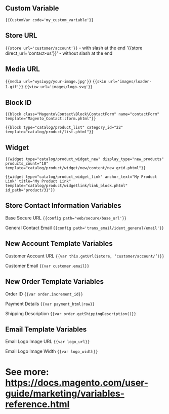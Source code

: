 ## Custom Variable
`{{CustomVar code='my_custom_variable'}}`

## Store URL
`{{store url='customer/account'}}` - with slash at the end
'{{store direct_url='contact-us'}}' - without slash at the end

## Media URL
`{{media url='wysiwyg/your-image.jpg'}}`
`{{skin url='images/loader-1.gif'}}`
`{{view url='images/logo.svg'}}`

## Block ID
`{{block class="Magento\Contact\Block\ContactForm" name="contactForm" template="Magento_Contact::form.phtml"}}`

`{{block type="catalog/product_list" category_id="22" template="catalog/product/list.phtml"}}`

## Widget
`{{widget type="catalog/product_widget_new" display_type="new_products" products_count="10" template="catalog/product/widget/new/content/new_grid.phtml"}}`

`{{widget type="catalog/product_widget_link" anchor_text="My Product Link" title="My Product Link" template="catalog/product/widgetlink/link_block.phtml" id_path="product/31"}}`

## Store Contact Information Variables 
Base Secure URL	`{{config path='web/secure/base_url'}}`

General Contact Email	`{{config path='trans_email/ident_general/email'}}`

## New Account Template Variables
Customer Account URL `{{var this.getUrl($store, ‘customer/account/’)}}`

Customer Email `{{var customer.email}}`

## New Order Template Variables
Order ID `{{var order.increment_id}}`

Payment Details `{{var payment_html|raw}}`

Shipping Description `{{var order.getShippingDescription()}}`

## Email Template Variables
Email Logo Image URL `{{var logo_url}}`

Email Logo Image Width `{{var logo_width}}`

# See more: https://docs.magento.com/user-guide/marketing/variables-reference.html
